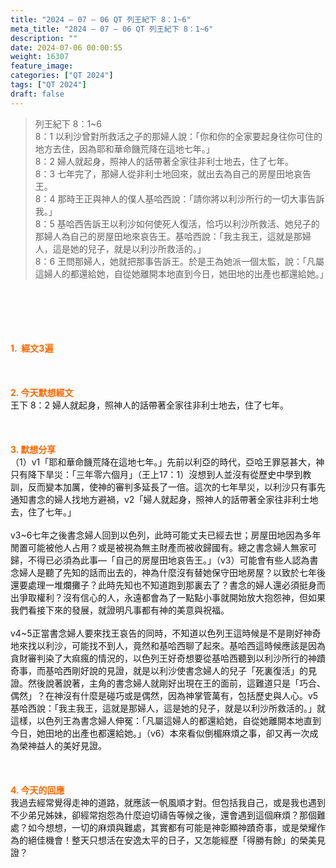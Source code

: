 ```yaml
---
title: "2024 – 07 – 06 QT 列王紀下 8：1~6"
meta_title: "2024 – 07 – 06 QT 列王紀下 8：1~6"
description: ""
date: 2024-07-06 00:00:55
weight: 16307
feature_image: 
categories: ["QT 2024"]
tags: ["QT 2024"]
draft: false
---
```


<blockquote>列王紀下 8：1~6<br />
8：1 以利沙曾對所救活之子的那婦人說：「你和你的全家要起身往你可住的地方去住，因為耶和華命饑荒降在這地七年。」<br />
8：2 婦人就起身，照神人的話帶著全家往非利士地去，住了七年。<br />
8：3 七年完了，那婦人從非利士地回來，就出去為自己的房屋田地哀告王。<br />
8：4 那時王正與神人的僕人基哈西說：「請你將以利沙所行的一切大事告訴我。」<br />
8：5 基哈西告訴王以利沙如何使死人復活，恰巧以利沙所救活、她兒子的那婦人為自己的房屋田地來哀告王。基哈西說：「我主我王，這就是那婦人，這是她的兒子，就是以利沙所救活的。」<br />
8：6 王問那婦人，她就把那事告訴王。於是王為她派一個太監，說：「凡屬這婦人的都還給她，自從她離開本地直到今日，她田地的出產也都還給她。」</blockquote><br />
&nbsp;<br />
<br />
&nbsp;<br />
<br />
<span style="color: #ff6600;"><strong>1.  經文3遍</strong></span><br />
<br />
&nbsp;<br />
<br />
<span style="color: #ff6600;"><strong>2. 今天默想經文<br />
</strong></span>王下 8：2 婦人就起身，照神人的話帶著全家往非利士地去，住了七年。<br />
<br />
&nbsp;<br />
<br />
<strong><span style="color: #ff6600;">3. 默想分享<br />
</span></strong>（1）v1「耶和華命饑荒降在這地七年。」先前以利亞的時代，亞哈王罪惡甚大，神只有降下旱災：「三年零六個月」（王上17：1）沒想到人並沒有從歷史中學到教訓，反而變本加厲，使神的審判多延長了一倍。這次的七年旱災，以利沙只有事先通知書念的婦人找地方避禍，v2「婦人就起身，照神人的話帶著全家往非利士地去，住了七年。」<br />
<br />
v3~6七年之後書念婦人回到以色列，此時可能丈夫已經去世；房屋田地因為多年閒置可能被他人占用？或是被視為無主財產而被收歸國有。總之書念婦人無家可歸，不得已必須為此事—「自己的房屋田地哀告王。」（v3）可能會有些人認為書念婦人是聽了先知的話而出去的，神為什麼沒有替她保守田地房屋？以致於七年後還要處理一堆爛攤子？此時先知也不知道跑到那裏去了？書念的婦人還必須挺身而出爭取權利？沒有信心的人，永遠都會為了一點點小事就開始放大抱怨神，但如果我們看接下來的發展，就證明凡事都有神的美意與祝福。<br />
<br />
v4~5正當書念婦人要來找王哀告的同時，不知道以色列王這時候是不是剛好神奇地來找以利沙，可能找不到人，竟然和基哈西聊了起來。基哈西這時候應該是因為貪財審判染了大痲瘋的情況的，以色列王好奇想要從基哈西聽到以利沙所行的神蹟奇事，而基哈西剛好說的見證，就是以利沙使書念婦人的兒子「死裏復活」的見證。然後說著說著，主角的書念婦人就剛好出現在王的面前，這難道只是「巧合、偶然」？在神沒有什麼是碰巧或是偶然，因為神掌管萬有，包括歷史與人心。v5基哈西說：「我主我王，這就是那婦人，這是她的兒子，就是以利沙所救活的。」就這樣，以色列王為書念婦人伸冤：「凡屬這婦人的都還給她，自從她離開本地直到今日，她田地的出產也都還給她。」（v6）本來看似倒楣麻煩之事，卻又再一次成為榮神益人的美好見證。<br />
<br />
&nbsp;<br />
<br />
<strong style="font-size: inherit;"><span style="color: #ff6600;">4. 今天的回應<br />
</span></strong>我過去經常覺得走神的道路，就應該一帆風順才對。但包括我自己，或是我也遇到不少弟兄姊妹，卻經常抱怨為什麼迫切禱告等候之後，還會遇到這個麻煩？那個難處？如今想想，一切的麻煩與難處，其實都有可能是神彰顯神蹟奇事，或是榮耀作為的絕佳機會！整天只想活在安逸太平的日子，又怎能經歷「得勝有餘」的榮美見證？<br />
<br />
&nbsp;<br />
<br />
&nbsp;<br />
<br />
&nbsp;<br />
<br />
&nbsp;<br />
<br />
<audio style="display: none;" controls="controls"></audio><br />
<br />
<audio style="display: none;" controls="controls"></audio><br />
<br />
<audio style="display: none;" controls="controls"></audio><br />
<br />
<audio style="display: none;" controls="controls"></audio><br />
<br />
<audio style="display: none;" controls="controls"></audio>
        